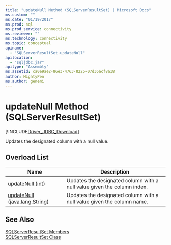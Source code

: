 ```yaml
---
title: "updateNull Method (SQLServerResultSet) | Microsoft Docs"
ms.custom: ""
ms.date: "01/19/2017"
ms.prod: sql
ms.prod_service: connectivity
ms.reviewer: ""
ms.technology: connectivity
ms.topic: conceptual
apiname: 
  - "SQLServerResultSet.updateNull"
apilocation: 
  - "sqljdbc.jar"
apitype: "Assembly"
ms.assetid: ca0e9ae2-86e3-4763-8225-07d36acf8a18
author: MightyPen
ms.author: genemi
---
```

# updateNull Method (SQLServerResultSet)
[!INCLUDE[Driver_JDBC_Download](../../../includes/driver_jdbc_download.md)]

  Updates the designated column with a null value.  
  
## Overload List  
  
|Name|Description|  
|----------|-----------------|  
|[updateNull (int)](../../../connect/jdbc/reference/updatenull-method-int.md)|Updates the designated column with a null value given the column index.|  
|[updateNull (java.lang.String)](../../../connect/jdbc/reference/updatenull-method-java-lang-string.md)|Updates the designated column with a null value given the column name.|  
  
## See Also  
 [SQLServerResultSet Members](../../../connect/jdbc/reference/sqlserverresultset-members.md)   
 [SQLServerResultSet Class](../../../connect/jdbc/reference/sqlserverresultset-class.md)  
  
  
